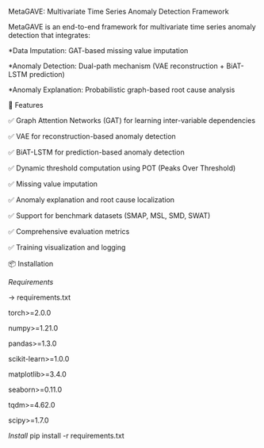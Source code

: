 MetaGAVE: Multivariate Time Series Anomaly Detection Framework

MetaGAVE is an end-to-end framework for multivariate time series anomaly detection that integrates:

*Data Imputation: GAT-based missing value imputation

*Anomaly Detection: Dual-path mechanism (VAE reconstruction + BiAT-LSTM prediction)

*Anomaly Explanation: Probabilistic graph-based root cause analysis

🚀 Features

✅ Graph Attention Networks (GAT) for learning inter-variable dependencies

✅ VAE for reconstruction-based anomaly detection

✅ BiAT-LSTM for prediction-based anomaly detection

✅ Dynamic threshold computation using POT (Peaks Over Threshold)

✅ Missing value imputation

✅ Anomaly explanation and root cause localization

✅ Support for benchmark datasets (SMAP, MSL, SMD, SWAT)

✅ Comprehensive evaluation metrics

✅ Training visualization and logging

📦 Installation

*Requirements*

-> requirements.txt

torch>=2.0.0

numpy>=1.21.0

pandas>=1.3.0

scikit-learn>=1.0.0

matplotlib>=3.4.0

seaborn>=0.11.0

tqdm>=4.62.0

scipy>=1.7.0

*Install*
pip install -r requirements.txt
